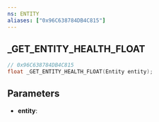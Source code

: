 ```yaml
---
ns: ENTITY
aliases: ["0x96C638784DB4C815"]
---
```

## _GET_ENTITY_HEALTH_FLOAT

```c
// 0x96C638784DB4C815
float _GET_ENTITY_HEALTH_FLOAT(Entity entity);
```

## Parameters
* **entity**:
